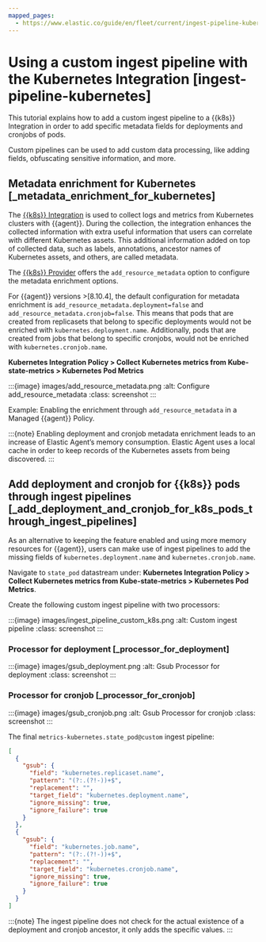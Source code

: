 ```yaml
---
mapped_pages:
  - https://www.elastic.co/guide/en/fleet/current/ingest-pipeline-kubernetes.html
---
```


# Using a custom ingest pipeline with the Kubernetes Integration [ingest-pipeline-kubernetes]

This tutorial explains how to add a custom ingest pipeline to a {{k8s}} Integration in order to add specific metadata fields for deployments and cronjobs of pods.

Custom pipelines can be used to add custom data processing, like adding fields, obfuscating sensitive information, and more.

## Metadata enrichment for Kubernetes [_metadata_enrichment_for_kubernetes]

The [{{k8s}} Integration](asciidocalypse://docs/reference/kubernetes.md) is used to collect logs and metrics from Kubernetes clusters with {{agent}}. During the collection, the integration enhances the collected information with extra useful information that users can correlate with different Kubernetes assets. This additional information added on top of collected data, such as labels, annotations, ancestor names of Kubernetes assets, and others, are called metadata.

The [{{k8s}} Provider](/reference/ingestion-tools/fleet/kubernetes-provider.md) offers the `add_resource_metadata` option to configure the metadata enrichment options.

For {{agent}} versions >[8.10.4], the default configuration for metadata enrichment is `add_resource_metadata.deployment=false` and `add_resource_metadata.cronjob=false`. This means that pods that are created from replicasets that belong to specific deployments would not be enriched with `kubernetes.deployment.name`. Additionally, pods that are created from jobs that belong to specific cronjobs, would not be enriched with `kubernetes.cronjob.name`.

**Kubernetes Integration Policy > Collect Kubernetes metrics from Kube-state-metrics > Kubernetes Pod Metrics**

:::{image} images/add_resource_metadata.png
:alt: Configure add_resource_metadata
:class: screenshot
:::

Example: Enabling the enrichment through `add_resource_metadata` in a Managed {{agent}} Policy.

:::{note}
Enabling deployment and cronjob metadata enrichment leads to an increase of Elastic Agent’s memory consumption. Elastic Agent uses a local cache in order to keep records of the Kubernetes assets from being discovered.
:::

## Add deployment and cronjob for {{k8s}} pods through ingest pipelines [_add_deployment_and_cronjob_for_k8s_pods_through_ingest_pipelines]

As an alternative to keeping the feature enabled and using more memory resources for {{agent}}, users can make use of ingest pipelines to add the missing fields of `kubernetes.deployment.name` and `kubernetes.cronjob.name`.

Navigate to `state_pod` datastream under: **Kubernetes Integration Policy > Collect Kubernetes metrics from Kube-state-metrics > Kubernetes Pod Metrics**.

Create the following custom ingest pipeline with two processors:

:::{image} images/ingest_pipeline_custom_k8s.png
:alt: Custom ingest pipeline
:class: screenshot
:::

### Processor for deployment [_processor_for_deployment]

:::{image} images/gsub_deployment.png
:alt: Gsub Processor for deployment
:class: screenshot
:::


### Processor for cronjob [_processor_for_cronjob]

:::{image} images/gsub_cronjob.png
:alt: Gsub Processor for cronjob
:class: screenshot
:::

The final `metrics-kubernetes.state_pod@custom` ingest pipeline:

```json
[
  {
    "gsub": {
      "field": "kubernetes.replicaset.name",
      "pattern": "(?:.(?!-))+$",
      "replacement": "",
      "target_field": "kubernetes.deployment.name",
      "ignore_missing": true,
      "ignore_failure": true
    }
  },
  {
    "gsub": {
      "field": "kubernetes.job.name",
      "pattern": "(?:.(?!-))+$",
      "replacement": "",
      "target_field": "kubernetes.cronjob.name",
      "ignore_missing": true,
      "ignore_failure": true
    }
  }
]
```

:::{note}
The ingest pipeline does not check for the actual existence of a deployment and cronjob ancestor, it only adds the specific values.
:::
